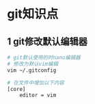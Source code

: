 # git知识点

## 1 git修改默认编辑器

```sh
# git默认使用的时nano编辑器
# 修改为默认vim编辑
vim ~/.gitconfig

# 在文件中增加以下内容
[core]
	editor = vim

```




